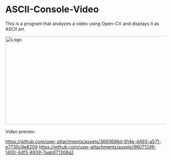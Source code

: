 # ASCII-Console-Video
This is a program that analyzes a video using Open-CV and displays it as ASCII art.

<img width="1189" height="276" alt="Logo" src="https://github.com/user-attachments/assets/47b512d4-1c97-44fa-922c-ef9166ac824b" />

Video previev:

https://github.com/user-attachments/assets/3693686d-914e-4493-a571-e7730c9e8209
https://github.com/user-attachments/assets/960712d9-1400-4df3-8939-7aab071308a2


